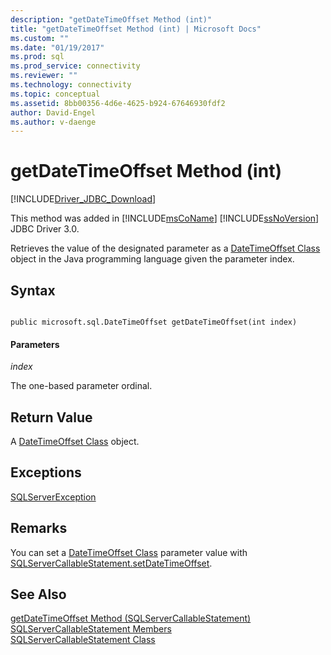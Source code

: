```yaml
---
description: "getDateTimeOffset Method (int)"
title: "getDateTimeOffset Method (int) | Microsoft Docs"
ms.custom: ""
ms.date: "01/19/2017"
ms.prod: sql
ms.prod_service: connectivity
ms.reviewer: ""
ms.technology: connectivity
ms.topic: conceptual
ms.assetid: 8bb00356-4d6e-4625-b924-67646930fdf2
author: David-Engel
ms.author: v-daenge
---
```

# getDateTimeOffset Method (int)
[!INCLUDE[Driver_JDBC_Download](../../../includes/driver_jdbc_download.md)]

  This method was added in [!INCLUDE[msCoName](../../../includes/msconame_md.md)] [!INCLUDE[ssNoVersion](../../../includes/ssnoversion-md.md)] JDBC Driver 3.0.  
  
 Retrieves the value of the designated parameter as a [DateTimeOffset Class](../../../connect/jdbc/reference/datetimeoffset-class.md) object in the Java programming language given the parameter index.  
  
## Syntax  
  
```  
  
public microsoft.sql.DateTimeOffset getDateTimeOffset(int index)  
```  
  
#### Parameters  
 *index*  
  
 The one-based parameter ordinal.  
  
## Return Value  
 A [DateTimeOffset Class](../../../connect/jdbc/reference/datetimeoffset-class.md) object.  
  
## Exceptions  
 [SQLServerException](../../../connect/jdbc/reference/sqlserverexception-class.md)  
  
## Remarks  
 You can set a [DateTimeOffset Class](../../../connect/jdbc/reference/datetimeoffset-class.md) parameter value with [SQLServerCallableStatement.setDateTimeOffset](../../../connect/jdbc/reference/setdatetimeoffset-method-sqlservercallablestatement.md).  
  
## See Also  
 [getDateTimeOffset Method &#40;SQLServerCallableStatement&#41;](../../../connect/jdbc/reference/getdatetimeoffset-method-sqlservercallablestatement.md)   
 [SQLServerCallableStatement Members](../../../connect/jdbc/reference/sqlservercallablestatement-members.md)   
 [SQLServerCallableStatement Class](../../../connect/jdbc/reference/sqlservercallablestatement-class.md)  
  
  
